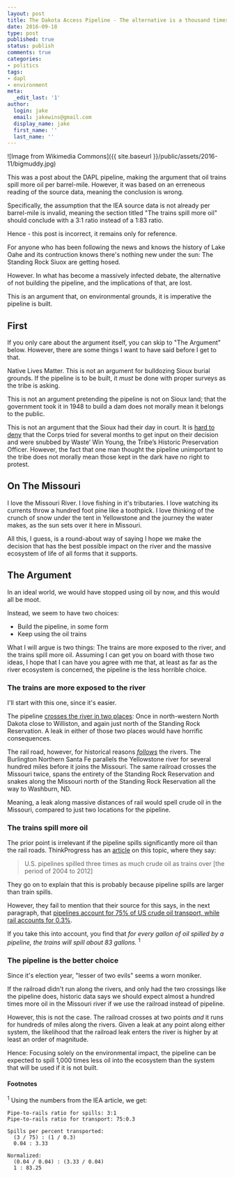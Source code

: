 ```yaml
---
layout: post
title: The Dakota Access Pipeline - The alternative is a thousand times worse
date: 2016-09-18
type: post
published: true
status: publish
comments: true
categories:
- politics
tags:
- dapl
- environment
meta:
  _edit_last: '1'
author:
  login: jake
  email: jakewins@gmail.com
  display_name: jake
  first_name: ''
  last_name: ''
---
```


![Image from Wikimedia Commons]({{ site.baseurl }}/public/assets/2016-11/bigmuddy.jpg)

This was a post about the DAPL pipeline, making the argument that oil trains spill more oil per barrel-mile.
However, it was based on an erreneous reading of the source data, meaning the conclusion is wrong.

Specifically, the assumption that the IEA source data is not already per barrel-mile is invalid, meaning
the section titled "The trains spill more oil" should conclude with a 3:1 ratio instead of a 1:83 ratio.

Hence - this post is incorrect, it remains only for reference.

<!--more-->

For anyone who has been following the news and knows the history of Lake Oahe and its 
contruction knows there's nothing new under the sun: The Standing Rock Siuox are getting hosed.

However. In what has become a massively infected debate, the alternative of not building the pipeline, 
and the implications of that, are lost.

This is an argument that, on environmental grounds, it is imperative the pipeline is built.

## First

If you only care about the argument itself, you can skip to "The Argument" below. 
However, there are some things I want to have said before I get to that.

Native Lives Matter. This is not an argument for bulldozing Sioux burial grounds. 
If the pipeline is to be built, it *must* be done with proper surveys as the tribe is asking.

This is not an argument pretending the pipeline is not on Sioux land; that the government took it in 1948 to build a dam does
not morally mean it belongs to the public.

This is not an argument that the Sioux had their day in court.
It is [hard to deny](https://ecf.dcd.uscourts.gov/cgi-bin/show_public_doc?2016cv1534-39)
that the Corps tried for several months to get input on their decision and were snubbed by Waste’ Win Young, 
the Tribe’s Historic Preservation Officer.
However, the fact that one man thought the pipeline unimportant to the tribe does not morally mean those kept 
in the dark have no right to protest.

## On The Missouri

I love the Missouri River.
I love fishing in it's tributaries. 
I love watching its currents throw a hundred foot pine like a toothpick.
I love thinking of the crunch of snow under the tent in Yellowstone and the journey the water makes, as the sun sets over it here in Missouri.


All this, I guess, is a round-about way of saying I hope we make the decision that has the best possible impact on the river
and the massive ecosystem of life of all forms that it supports.

## The Argument

In an ideal world, we would have stopped using oil by now, and this would all be moot.

Instead, we seem to have two choices:

- Build the pipeline, in some form
- Keep using the oil trains

What I will argue is two things: The trains are more exposed to the river, and the trains spill more oil.
Assuming I can get you on board with those two ideas, I hope that I can have you agree with me that, at least
as far as the river ecosystem is concerned, the pipeline is the less horrible choice.

### The trains are more exposed to the river

I'll start with this one, since it's easier. 

The pipeline [crosses the river in two places](http://www.daplpipelinefacts.com/docs-dapl/DAPL_States_Counties.pdf):
Once in north-western North Dakota close to Williston, and again just north of the 
Standing Rock Reservation. A leak in either of those two places would have horrific consequences.

The rail road, however, for historical reasons [*follows*](http://priceofoil.org/rail-map/) the rivers. 
The Burlington Northern Santa Fe parallels the Yellowstone river for several hundred miles before it joins the Missouri.
The same railroad crosses the Missouri twice, spans the entirety of the Standing Rock Reservation and snakes 
along the Missouri north of the Standing Rock Reservation all the way to Washburn, ND.

Meaning, a leak along massive distances of rail would spell crude oil in the Missouri, compared to just two locations
for the pipeline.

### The trains spill more oil

The prior point is irrelevant if the pipeline spills significantly more oil than the rail roads.
ThinkProgress has an [article](https://thinkprogress.org/data-oil-trains-spill-more-often-but-pipelines-spill-bigger-9533009d4aba#.3uivdnnb2)
on this topic, where they say:

> U.S. pipelines spilled three times as much crude oil as trains over [the period of 2004 to 2012]

They go on to explain that this is probably because pipeline spills are larger than train spills.

However, they fail to mention that their source for this says, in the next paragraph, that
[pipelines account for 75% of US crude oil transport, while rail accounts for 0.3%](http://www.iea.org/ieaenergy/issue6/rail-vs-pipelines-how-to-move-oil.html).

If you take this into account, you find that *for every gallon of oil spilled by a pipeline, the trains will spill about 83 gallons.* <sup>1</sup>


### The pipeline is the better choice

Since it's election year, "lesser of two evils" seems a worn moniker.

If the railroad didn't run along the rivers, and only had the two crossings like the pipeline does, historic
data says we should expect almost a hundred times more oil in the Missouri river if we use the railroad instead of pipeline.

However, this is not the case. The railroad crosses at two points *and* it runs for hundreds of miles along
the rivers. Given a leak at any point along either system, the likelihood that the railroad leak enters the
river is higher by at least an order of magnitude.

Hence: Focusing solely on the environmental impact, the pipeline can be expected to spill 1,000 times less
oil into the ecosystem than the system that will be used if it is not built.       
    
#### Footnotes
     
<sup>1</sup> Using the numbers from the IEA article, we get:

    Pipe-to-rails ratio for spills: 3:1
    Pipe-to-rails ratio for transport: 75:0.3

    Spills per percent transported:
      (3 / 75) : (1 / 0.3)  
      0.04 : 3.33

    Normalized:
      (0.04 / 0.04) : (3.33 / 0.04)
      1 : 83.25


